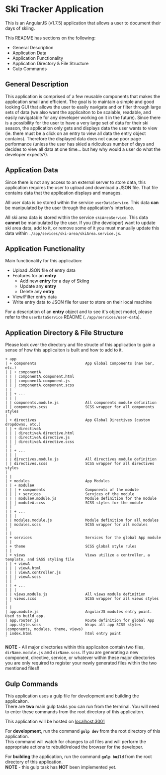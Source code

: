 # Ski Tracker Application

This is an AngularJS (v1.7.5) application that allows a user to document their days of skiing.

This README has sections on the following:

* General Description
* Application Data
* Application Functionality
* Application Directory & File Structure
* Gulp Commands

## General Description

This application is comprised of a few reusable components that makes the application small and efficient. The goal is to maintain a simple and good looking GUI that allows the user to easily navigate and or filter through large sets of data (we also want the applicaiton to be scalable, readable, and easily navigatable for any developer working on it in the future). Since there is a possibility for the user to have a very large set of data for their ski season, the application only gets and displays data the user wants to view (ie. there must be a click on an entry to view all data the entry object contains). Therefore the displayed data does not cause poor page performance  (unless the user has skied a ridiculous number of days and decides to view all data at one time... but hey why would a user do what the developer expects?).

## Application Data

Since there is not any access to an external server to store data, this application requires the user to upload and download a JSON file. That file contains data that the application displays and manages.

All user data is be stored within the service `userDataService`. This data **can** be manipulated by the user through the application's interface.

All ski area data is stored within the service `skiAreaService`. This data **cannot** be manipulated by the user. If you (the developer) want to update ski area data, add to it, or remove some of it you must manually update this data within `./app/sevices/ski-area/skiArea.service.js`.

## Application Functionality

Main functionality for this application:

* Upload JSON file of entry data
* Features for an **entry**
  * Add new **entry** for a day of Skiing
  * Update any **entry**
  * Delete any **entry**
* View/Filter entry data
* Write entry data to JSON file for user to store on their local machine

For a description of an **entry** object and to see it's object model, please refer to the `userDataService` README (`./app/services/user-data`).

## Application Directory & File Structure

Please look over the directory and file structe of this application to gain a sense of how this applicaiton is built and how to add to it.

```text
+ app
| + components                      App Global Components (nav bar, etc.)
| | + componentA
| | | componentA.component.html
| | | componentA.component.js
| | | componentA.component.scss
| | `
| | + ...
| | |
| | components.module.js            All components module definition
| | components.scss                 SCSS wrapper for all components styles
| `
| + directives                      App Global Directives (custom dropdowns, etc.)
| | + directiveA
| | | directiveA.directive.html
| | | directiveA.directive.js
| | | directiveA.directive.scss
| | `
| | + ...
| | |
| | directives.module.js            All directives module definition
| | directives.scss                 SCSS wrapper for all directives styles
| `
| |
| + modules                         App Modules
| | + moduleA
| | | + components                  Components of the module
| | | + services                    Services of the module
| | | moduleA.module.js             Module definition for the module
| | | moduleA.scss                  SCSS styles for the module
| | `
| | + ...
| | |
| | modules.module.js               Module definition for all modules
| | modules.scss                    SCSS wrapper for all modules
| `
| |
| + services                        Services for the global App module
| |
| + theme                           SCSS global style rules
| |
| + views                           Views utilize a controller, a template, and SASS styling file
| | + viewA
| | | viewA.html
| | | viewA.controller.js
| | | viewA.scss
| | `
| | + ...
| | |
| | views.module.js                 All views module definition
| | views.scss                      SCSS wrapper for all views styles
| `
| |
| app.module.js                     AngularJS modules entry point. Used to build app.
| app.router.js                     Route definition for global App
| app.style.scss                    Wraps all app SCSS styles (components, modules, theme, views)
| index.html                        html entry point
`
```

**NOTE** - All major directories within this applicaiton contain two files, `dirName.module.js` and `dirName.scss`. If you are generating a new component, directive, service, or whatever within these major directories you are only required to register your newly generated files within the two mentioned files!!

## Gulp Commands

This application uses a gulp file for development and building the applicaiton.  
There are **two** main gulp tasks you can run from the terminal. You will need to enter these commands from the root directory of this applicaiton.

This application will be hosted on [localhost:3001](http://localhost:3001)

For **development**, run the command **`gulp dev`** from the root directory of this application.  
This command will watch for changes to all files and will perform the appropriate actions to rebuild/reload the browser for the developer.

For **building** the application, run the command **`gulp build`** from the root directory of this application.  
**NOTE** - this gulp task has **NOT** been implemented yet.